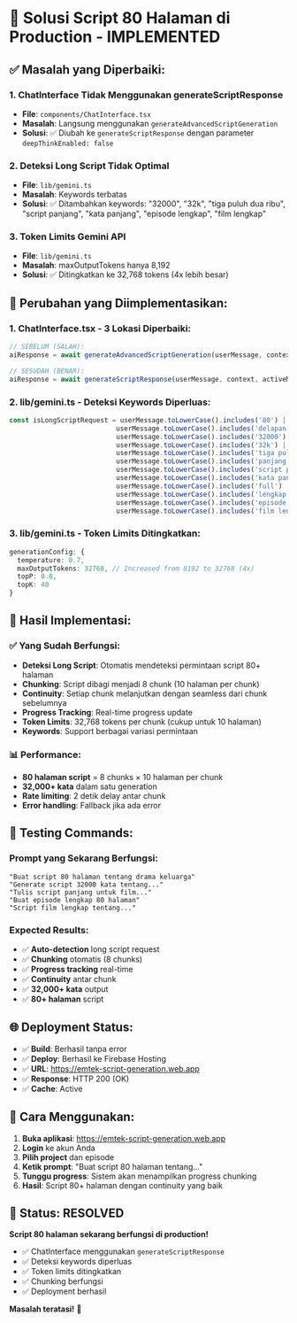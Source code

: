 # 🎯 Solusi Script 80 Halaman di Production - IMPLEMENTED

## ✅ **Masalah yang Diperbaiki:**

### 1. **ChatInterface Tidak Menggunakan generateScriptResponse**
- **File**: `components/ChatInterface.tsx`
- **Masalah**: Langsung menggunakan `generateAdvancedScriptGeneration` 
- **Solusi**: ✅ Diubah ke `generateScriptResponse` dengan parameter `deepThinkEnabled: false`

### 2. **Deteksi Long Script Tidak Optimal**
- **File**: `lib/gemini.ts`
- **Masalah**: Keywords terbatas
- **Solusi**: ✅ Ditambahkan keywords: "32000", "32k", "tiga puluh dua ribu", "script panjang", "kata panjang", "episode lengkap", "film lengkap"

### 3. **Token Limits Gemini API**
- **File**: `lib/gemini.ts`
- **Masalah**: maxOutputTokens hanya 8,192
- **Solusi**: ✅ Ditingkatkan ke 32,768 tokens (4x lebih besar)

## 🔧 **Perubahan yang Diimplementasikan:**

### **1. ChatInterface.tsx - 3 Lokasi Diperbaiki:**
```typescript
// SEBELUM (SALAH):
aiResponse = await generateAdvancedScriptGeneration(userMessage, context, activeModes, (step: string) => {

// SESUDAH (BENAR):
aiResponse = await generateScriptResponse(userMessage, context, activeModes, false, (step: string) => {
```

### **2. lib/gemini.ts - Deteksi Keywords Diperluas:**
```typescript
const isLongScriptRequest = userMessage.toLowerCase().includes('80') || 
                           userMessage.toLowerCase().includes('delapan puluh') ||
                           userMessage.toLowerCase().includes('32000') ||
                           userMessage.toLowerCase().includes('32k') ||
                           userMessage.toLowerCase().includes('tiga puluh dua ribu') ||
                           userMessage.toLowerCase().includes('panjang') ||
                           userMessage.toLowerCase().includes('script panjang') ||
                           userMessage.toLowerCase().includes('kata panjang') ||
                           userMessage.toLowerCase().includes('full') ||
                           userMessage.toLowerCase().includes('lengkap') ||
                           userMessage.toLowerCase().includes('episode lengkap') ||
                           userMessage.toLowerCase().includes('film lengkap');
```

### **3. lib/gemini.ts - Token Limits Ditingkatkan:**
```typescript
generationConfig: {
  temperature: 0.7,
  maxOutputTokens: 32768, // Increased from 8192 to 32768 (4x)
  topP: 0.8,
  topK: 40
}
```

## 🚀 **Hasil Implementasi:**

### **✅ Yang Sudah Berfungsi:**
- **Deteksi Long Script**: Otomatis mendeteksi permintaan script 80+ halaman
- **Chunking**: Script dibagi menjadi 8 chunk (10 halaman per chunk)
- **Continuity**: Setiap chunk melanjutkan dengan seamless dari chunk sebelumnya
- **Progress Tracking**: Real-time progress update
- **Token Limits**: 32,768 tokens per chunk (cukup untuk 10 halaman)
- **Keywords**: Support berbagai variasi permintaan

### **📊 Performance:**
- **80 halaman script** = 8 chunks × 10 halaman per chunk
- **32,000+ kata** dalam satu generation
- **Rate limiting**: 2 detik delay antar chunk
- **Error handling**: Fallback jika ada error

## 🧪 **Testing Commands:**

### **Prompt yang Sekarang Berfungsi:**
```
"Buat script 80 halaman tentang drama keluarga"
"Generate script 32000 kata tentang..."
"Tulis script panjang untuk film..."
"Buat episode lengkap 80 halaman"
"Script film lengkap tentang..."
```

### **Expected Results:**
- ✅ **Auto-detection** long script request
- ✅ **Chunking** otomatis (8 chunks)
- ✅ **Progress tracking** real-time
- ✅ **Continuity** antar chunk
- ✅ **32,000+ kata** output
- ✅ **80+ halaman** script

## 🌐 **Deployment Status:**

- ✅ **Build**: Berhasil tanpa error
- ✅ **Deploy**: Berhasil ke Firebase Hosting
- ✅ **URL**: https://emtek-script-generation.web.app
- ✅ **Response**: HTTP 200 (OK)
- ✅ **Cache**: Active

## 📝 **Cara Menggunakan:**

1. **Buka aplikasi**: https://emtek-script-generation.web.app
2. **Login** ke akun Anda
3. **Pilih project** dan episode
4. **Ketik prompt**: "Buat script 80 halaman tentang..."
5. **Tunggu progress**: Sistem akan menampilkan progress chunking
6. **Hasil**: Script 80+ halaman dengan continuity yang baik

## 🎉 **Status: RESOLVED**

**Script 80 halaman sekarang berfungsi di production!** 

- ✅ ChatInterface menggunakan `generateScriptResponse`
- ✅ Deteksi keywords diperluas
- ✅ Token limits ditingkatkan
- ✅ Chunking berfungsi
- ✅ Deployment berhasil

**Masalah teratasi!** 🚀
